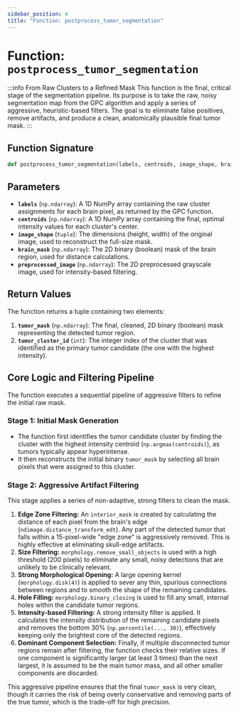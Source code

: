 ```yaml
---
sidebar_position: 4
title: "Function: postprocess_tumor_segmentation"
---
```


# Function: `postprocess_tumor_segmentation`

:::info From Raw Clusters to a Refined Mask
This function is the final, critical stage of the segmentation pipeline. Its purpose is to take the raw, noisy segmentation map from the GPC algorithm and apply a series of aggressive, heuristic-based filters. The goal is to eliminate false positives, remove artifacts, and produce a clean, anatomically plausible final tumor mask.
:::

## Function Signature

```python
def postprocess_tumor_segmentation(labels, centroids, image_shape, brain_mask, preprocessed_image):
```

## Parameters

- **`labels`** (`np.ndarray`): A 1D NumPy array containing the raw cluster assignments for each brain pixel, as returned by the GPC function.
- **`centroids`** (`np.ndarray`): A 1D NumPy array containing the final, optimal intensity values for each cluster's center.
- **`image_shape`** (`tuple`): The dimensions (height, width) of the original image, used to reconstruct the full-size mask.
- **`brain_mask`** (`np.ndarray`): The 2D binary (boolean) mask of the brain region, used for distance calculations.
- **`preprocessed_image`** (`np.ndarray`): The 2D preprocessed grayscale image, used for intensity-based filtering.

## Return Values

The function returns a tuple containing two elements:

1.  **`tumor_mask`** (`np.ndarray`): The final, cleaned, 2D binary (boolean) mask representing the detected tumor region.
2.  **`tumor_cluster_id`** (`int`): The integer index of the cluster that was identified as the primary tumor candidate (the one with the highest intensity).

## Core Logic and Filtering Pipeline

The function executes a sequential pipeline of aggressive filters to refine the initial raw mask.

### Stage 1: Initial Mask Generation

- The function first identifies the tumor candidate cluster by finding the cluster with the highest intensity centroid (`np.argmax(centroids)`), as tumors typically appear hyperintense.
- It then reconstructs the initial binary `tumor_mask` by selecting all brain pixels that were assigned to this cluster.

### Stage 2: Aggressive Artifact Filtering

This stage applies a series of non-adaptive, strong filters to clean the mask.

1.  **Edge Zone Filtering:** An `interior_mask` is created by calculating the distance of each pixel from the brain's edge (`ndimage.distance_transform_edt`). Any part of the detected tumor that falls within a 15-pixel-wide "edge zone" is aggressively removed. This is highly effective at eliminating skull-edge artifacts.
2.  **Size Filtering:** `morphology.remove_small_objects` is used with a high threshold (200 pixels) to eliminate any small, noisy detections that are unlikely to be clinically relevant.
3.  **Strong Morphological Opening:** A large opening kernel (`morphology.disk(4)`) is applied to sever any thin, spurious connections between regions and to smooth the shape of the remaining candidates.
4.  **Hole Filling:** `morphology.binary_closing` is used to fill any small, internal holes within the candidate tumor regions.
5.  **Intensity-based Filtering:** A strong intensity filter is applied. It calculates the intensity distribution of the remaining candidate pixels and removes the bottom 30% (`np.percentile(..., 30)`), effectively keeping only the brightest core of the detected regions.
6.  **Dominant Component Selection:** Finally, if multiple disconnected tumor regions remain after filtering, the function checks their relative sizes. If one component is significantly larger (at least 3 times) than the next largest, it is assumed to be the main tumor mass, and all other smaller components are discarded.

This aggressive pipeline ensures that the final `tumor_mask` is very clean, though it carries the risk of being overly conservative and removing parts of the true tumor, which is the trade-off for high precision.
